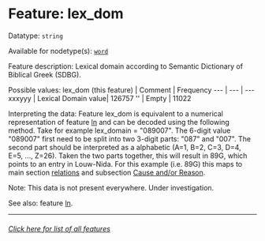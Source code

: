 # Feature: lex_dom

Datatype: `string`

Available for nodetype(s): [`word`](wordnodefeatures.md#readme)

Feature description: Lexical domain according to Semantic Dictionary of Biblical Greek (SDBG).

Possible values:
lex_dom (this feature) | Comment | Frequency
--- | --- | ---
xxxyyy  | Lexical Domain value| 126757
'' | Empty | 11022

Interpreting the data:
Feature lex_dom is equivalent to a numerical representation of feature [ln](ln.md) and can be decoded using the following method. Take for example lex_domain = "089007". The 6-digit value "089007" first need to be split into two 3-digit parts: "087" and "007". The second part should be interpreted as a alphabetic (A=1, B=2, C=3, D=4, E=5, ..., Z=26). Taken the two parts together, this will result in 89G, which points to an entry in Louw-Nida. For this example (i.e. 89G) this maps to main section [relations](https://www.laparola.net/greco/louwnida.php?sezmag=89) and subsection [Cause and/or Reason](https://www.laparola.net/greco/louwnida.php?sezmag=89&sez1=15&sez2=38).

Note: This data is not present everywhere. Under investigation.

See also: feature [ln](ln.md#readme).

---
###### [Click here for list of all features](home.md#readme)
